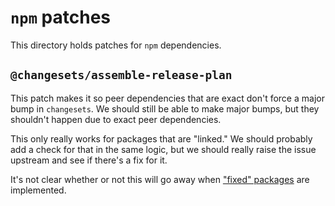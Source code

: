 # `npm` patches

This directory holds patches for `npm` dependencies.

## `@changesets/assemble-release-plan`

This patch makes it so peer dependencies that are exact don't force a major bump in `changesets`.
We should still be able to make major bumps,
but they shouldn't happen due to exact peer dependencies.

This only really works for packages that are "linked."
We should probably add a check for that in the same logic,
but we should really raise the issue upstream and see if there's a fix for it.

It's not clear whether or not this will go away when ["fixed" packages][] are implemented.

["fixed" packages]: https://github.com/changesets/changesets/pull/690
